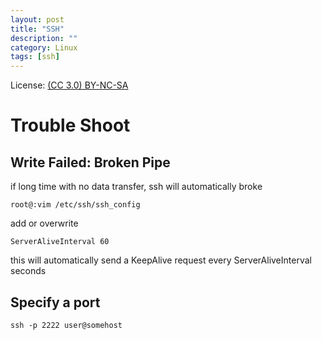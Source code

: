 ```yaml
---
layout: post
title: "SSH"
description: ""
category: Linux
tags: [ssh]
---
```


License: [(CC 3.0) BY-NC-SA](http://creativecommons.org/licenses/by-nc-sa/3.0/)

# Trouble Shoot

## Write Failed: Broken Pipe
if long time with no data transfer, ssh will automatically broke

    root@:vim /etc/ssh/ssh_config

add or overwrite

    ServerAliveInterval 60

this will automatically send a KeepAlive request every ServerAliveInterval seconds

## Specify a port

    ssh -p 2222 user@somehost

